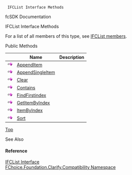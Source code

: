 ﻿     IFCList Interface Methods                                                   

fcSDK Documentation

IFCList Interface Methods

For a list of all members of this type, see [IFCList members](FChoice.Foundation.Clarify.Compatibility~FChoice.Foundation.Clarify.Compatibility.IFCList_members.md).

Public Methods

|   | Name | Description |
| --- | --- | --- |
| ![ Method](dotnetimages/Method.png) | [AppendItem](FChoice.Foundation.Clarify.Compatibility~FChoice.Foundation.Clarify.Compatibility.IFCList~AppendItem.md) |   |
| ![ Method](dotnetimages/Method.png) | [AppendSingleItem](FChoice.Foundation.Clarify.Compatibility~FChoice.Foundation.Clarify.Compatibility.IFCList~AppendSingleItem.md) |   |
| ![ Method](dotnetimages/Method.png) | [Clear](FChoice.Foundation.Clarify.Compatibility~FChoice.Foundation.Clarify.Compatibility.IFCList~Clear.md) |   |
| ![ Method](dotnetimages/Method.png) | [Contains](FChoice.Foundation.Clarify.Compatibility~FChoice.Foundation.Clarify.Compatibility.IFCList~Contains.md) |   |
| ![ Method](dotnetimages/Method.png) | [FindFirstindex](FChoice.Foundation.Clarify.Compatibility~FChoice.Foundation.Clarify.Compatibility.IFCList~FindFirstindex.md) |   |
| ![ Method](dotnetimages/Method.png) | [GetItemByIndex](FChoice.Foundation.Clarify.Compatibility~FChoice.Foundation.Clarify.Compatibility.IFCList~GetItemByIndex.md) |   |
| ![ Method](dotnetimages/Method.png) | [ItemByIndex](FChoice.Foundation.Clarify.Compatibility~FChoice.Foundation.Clarify.Compatibility.IFCList~ItemByIndex.md) |   |
| ![ Method](dotnetimages/Method.png) | [Sort](FChoice.Foundation.Clarify.Compatibility~FChoice.Foundation.Clarify.Compatibility.IFCList~Sort.md) |   |

[Top](#top)

See Also

#### Reference

[IFCList Interface](FChoice.Foundation.Clarify.Compatibility~FChoice.Foundation.Clarify.Compatibility.IFCList.md)  
[FChoice.Foundation.Clarify.Compatibility Namespace](FChoice.Foundation.Clarify.Compatibility~FChoice.Foundation.Clarify.Compatibility_namespace.md)